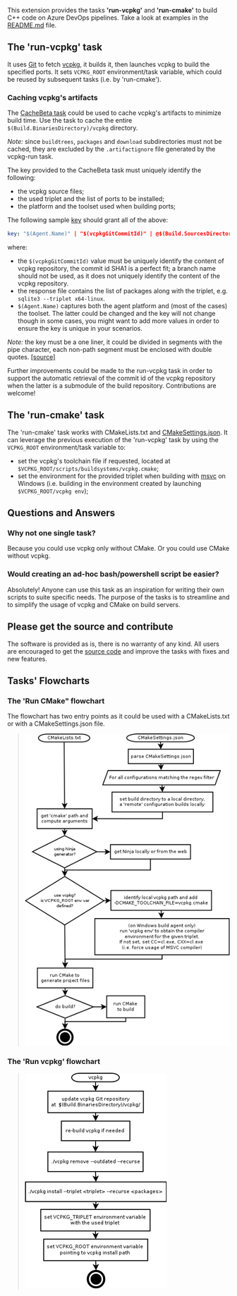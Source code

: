This extension provides the tasks **'run-vcpkg'** and **'run-cmake'** to build C++ code on Azure DevOps pipelines. Take a look at examples in the [README.md](https://github.com/lukka/CppBuildTasks/blob/master/README.md) file. 

## The '**run-vcpkg**' task

It uses [Git](https://git-scm.com/) to fetch [vcpkg](https://github.com/microsoft/vcpkg), it builds it, then launches vcpkg to build the specified ports.
It sets `VCPKG_ROOT` environment/task variable, which could be reused by subsequent tasks (i.e. by 'run-cmake').

### Caching vcpkg's artifacts

The [CacheBeta task](https://docs.microsoft.com/en-us/azure/devops/pipelines/caching/?view=azure-devops) could be used to cache vcpkg's artifacts to minimize build time. Use the task to cache the entire ```$(Build.BinariesDirectory)/vcpkg``` directory. 

_Note:_ since ```buildtrees```, ```packages``` and ```download``` subdirectories must not be cached, they are excluded by the ```.artifactignore``` file generated by the vcpkg-run task.

The key provided to the CacheBeta task must uniquely identify the following:
  - the vcpkg source files;
  - the used triplet and the list of ports to be installed;
  - the platform and the toolset used when building ports;

The following sample [key](https://docs.microsoft.com/en-us/azure/devops/pipelines/caching/?view=azure-devops#task-configuration) should grant all of the above:

```yaml
key: "$(Agent.Name)" | "$(vcpkgGitCommitId)" | @$(Build.SourcesDirectory)/response_file_with_ports_and_triplet.txt
```

where:
  - the ```$(vcpkgGitCommitId)``` value must be uniquely identify the content of vcpkg   repository, the commit id SHA1 is a perfect fit; a branch name should not be used, as it does not uniquely identify the content of the vcpkg repository.
  - the response file contains the list of packages along with the triplet, e.g. ```sqlite3 --triplet x64-linux```.
  - ```$(Agent.Name)``` captures both the agent platform and (most of the cases) the toolset. The latter could be changed and the key will not change though in some cases, you might want to add more values in order to ensure the key is unique in your scenarios.

_Note:_ the key must be a one liner, it could be divided in segments with the pipe character, each non-path segment must be enclosed with double quotes. [[source]](https://github.com/microsoft/azure-pipelines-tasks/issues/10842#issuecomment-510600843)

Further improvements could be made to the run-vcpkg task in order to support the automatic retrieval of the commit id of the vcpkg repository when the latter is a submodule of the build repository. Contributions are welcome!

## The '**run-cmake**' task

The 'run-cmake' task works with CMakeLists.txt and [CMakeSettings.json](https://docs.microsoft.com/en-us/cpp/build/cmakesettings-reference?view=vs-2019).
It can leverage the previous execution of the 'run-vcpkg' task by using the `VCPKG_ROOT` environment/task variable to:

  - set the vcpkg's toolchain file if requested, located at `$VCPKG_ROOT/scripts/buildsystems/vcpkg.cmake`;
  - set the environment for the provided triplet when building with [msvc](https://docs.microsoft.com/en-us/cpp/build/reference/c-cpp-building-reference?view=vs-2019) on Windows (i.e. building in the environment created by launching `$VCPKG_ROOT/vcpkg env`); 
 
## Questions and Answers

### Why not one single task?

Because you could use vcpkg only without CMake. Or you could use CMake without vcpkg.

### Would creating an ad-hoc bash/powershell script be easier?

Absolutely! Anyone can use this task as an inspiration for writing their own scripts to suite specific needs.
The purpose of the tasks is to streamline and to simplify the usage of vcpkg and CMake on build servers.

## Please get the source and contribute

The software is provided as is, there is no warranty of any kind. All users are encouraged to get the [source code](https://github.com/lukka/CppBuildTasks) and improve the tasks with fixes and new features. 

## Tasks' Flowcharts

### The 'Run CMake" flowchart

The flowchart has two entry points as it could be used with a CMakeLists.txt or with a CMakeSettings.json file.


>  ![Run CMake task](task-cmake/docs/task-cmake.png)


### The 'Run vcpkg' flowchart


>  ![Run vcpkg task](task-vcpkg/docs/task-vcpkg.png)


